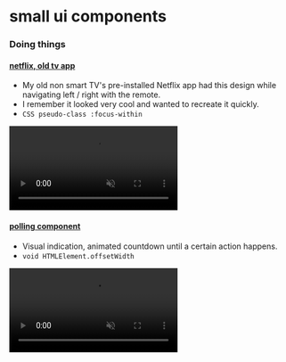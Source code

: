 # small ui components

### Doing things

#### <a href="/netflix-hover/">**netflix, old tv app**</a>
- My old non smart TV's pre-installed Netflix app had this design while navigating left / right with the remote.
- I remember it looked very cool and wanted to recreate it quickly.
- `CSS pseudo-class :focus-within`

<video src="./zimages/old-netflix-app-hover.mp4" width="60%" type="video/mp4" autoplay muted loop></video>

#### <a href="/polling-animation/">**polling component**</a>
- Visual indication, animated countdown until a certain action happens.
- `void HTMLElement.offsetWidth`

<video src="./zimages/polling.mp4" width="60%" type="video/mp4" autoplay muted loop></video>